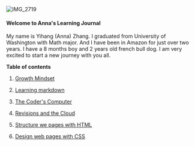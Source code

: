 ![IMG_2719](https://user-images.githubusercontent.com/57154538/67907666-f1cb9400-fb35-11e9-9425-11536379f5ea.jpg)

#### Welcome to Anna's Learning Journal 

My name is Yihang (Anna) Zhang. I graduated from University of Washington with Math major. And I have been in Amazon for just over two years.  I have a 8 months boy and 2 years old french bull dog. I am very excited to start a new journey with you all. 
 
**Table of contents** 

1. [Growth Mindset](growthmindset.md)

2. [Learning markdown](learningmarkdown.md)

3. [The Coder's Computer](thecoder'scomputer.md)

4. [Revisions and the Cloud](revisionsandcloud.md) 

5. [Structure we pages with HTML](StructurewebpageswithHTML.md)

6. [Design web pages with CSS](designwebpageswithcss.md)



